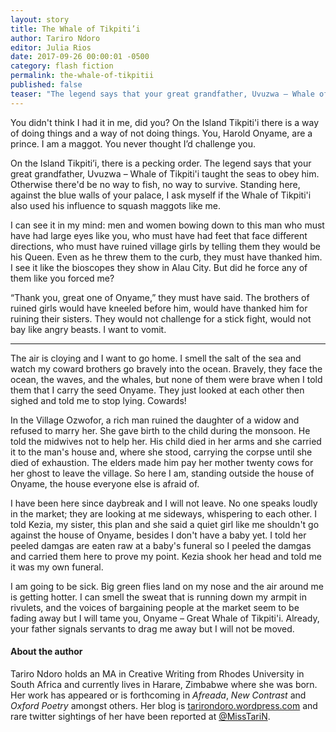 ```yaml
---
layout: story
title: The Whale of Tikpiti’i
author: Tariro Ndoro
editor: Julia Rios
date: 2017-09-26 00:00:01 -0500
category: flash fiction
permalink: the-whale-of-tikpitii
published: false
teaser: "The legend says that your great grandfather, Uvuzwa – Whale of Tikpiti'i taught the seas to obey him. …Standing here, against the blue walls of your palace, I ask myself if the Whale of Tikpiti'i also used his influence to squash maggots like me."
---
```


You didn't think I had it in me, did you? On the Island Tikpiti'i there is a way of doing things and a way of not doing things. You, Harold Onyame, are a prince. I am a maggot. You never thought I’d challenge you.
On the Island Tikpiti’i, there is a pecking order. The legend says that your great grandfather, Uvuzwa – Whale of Tikpiti'i taught the seas to obey him. Otherwise there'd be no way to fish, no way to survive. Standing here, against the blue walls of your palace, I ask myself if the Whale of Tikpiti'i also used his influence to squash maggots like me.
I can see it in my mind: men and women bowing down to this man who must have had large eyes like you, who must have had feet that face different directions, who must have ruined village girls by telling them they would be his Queen. Even as he threw them to the curb, they must have thanked him. I see it like the bioscopes they show in Alau City. But did he force any of them like you forced me?
“Thank you, great one of Onyame,” they must have said. The brothers of ruined girls would have kneeled before him, would have thanked him for ruining their sisters. They would not challenge for a stick fight, would not bay like angry beasts. I want to vomit.
----
The air is cloying and I want to go home. I smell the salt of the sea and watch my coward brothers go bravely into the ocean. Bravely, they face the ocean, the waves, and the whales, but none of them were brave when I told them that I carry the seed Onyame. They just looked at each other then sighed and told me to stop lying. Cowards!
In the Village Ozwofor, a rich man ruined the daughter of a widow and refused to marry her. She gave birth to the child during the monsoon. He told the midwives not to help her. His child died in her arms and she carried it to the man's house and, where she stood, carrying the corpse until she died of exhaustion. The elders made him pay her mother twenty cows for her ghost to leave the village. So here I am, standing outside the house of Onyame, the house everyone else is afraid of.
I have been here since daybreak and I will not leave. No one speaks loudly in the market; they are looking at me sideways, whispering to each other. I told Kezia, my sister, this plan and she said a quiet girl like me shouldn't go against the house of Onyame, besides I don't have a baby yet. I told her peeled damgas are eaten raw at a baby's funeral so I peeled the damgas and carried them here to prove my point. Kezia shook her head and told me it was my own funeral.
I am going to be sick. Big green flies land on my nose and the air around me is getting hotter. I can smell the sweat that is running down my armpit in rivulets, and the voices of bargaining people at the market seem to be fading away but I will tame you, Onyame – Great Whale of Tikpiti'i. Already, your father signals servants to drag me away but I will not be moved.

#### About the author

Tariro Ndoro holds an MA in Creative Writing from Rhodes University in South Africa and currently lives in Harare, Zimbabwe where she was born. Her work has appeared or is forthcoming in _Afreada_, _New Contrast_ and _Oxford Poetry_ amongst others. Her blog is [tarirondoro.wordpress.com](https://tarirondoro.wordpress.com/) and rare twitter sightings of her have been reported at [@MissTariN](https://twitter.com/MissTariN).